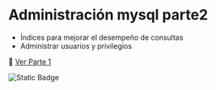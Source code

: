 # Administración mysql parte2
* Índices para mejorar el desempeño de consultas
* Administrar usuarios y privilegios
  
🎯 [Ver Parte 1](https://github.com/Luiggi-piero/administracion-mysql-parte1)

![Static Badge](https://img.shields.io/badge/-MySQL-%23EAEAEA?style=for-the-badge&logo=mysql&logoColor=white&labelColor=%23333)
